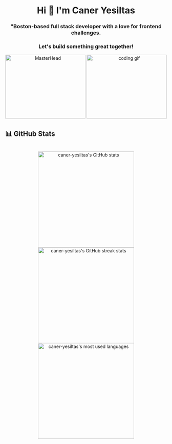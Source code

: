 

<h1 align="center">Hi 🫡 I'm Caner Yesiltas</h1>
<h3 align="center">"Boston-based full stack developer with a love for frontend challenges.</h3>
<h3 align="center">Let's build something great together!</h3>


<p align="center">
  
   <img src="https://4kwallpapers.com/images/walls/thumbs_3t/13653.png" width="250px"  height="200px" alt="MasterHead">
   <img src="https://media.giphy.com/media/13HgwGsXF0aiGY/giphy.gif" width="250px"  height="200px" alt="coding gif">
  
   
  


## 📊 GitHub Stats 

 <p align="center">
  <img src="https://media.giphy.com/media/KDDpcKigbfFpnejZs6/giphy.gif" width="100%" height="4">
</p> 

<p align="center">
  <a href="https://github.com/caner-yesiltas">
    <img src="https://github-readme-stats.vercel.app/api?username=caner-yesiltas&show_icons=true&theme=radical" alt="caner-yesiltas's GitHub stats" width="300"/>
  </a>
  <a href="https://github.com/caner-yesiltas">
    <img src="https://github-readme-streak-stats.herokuapp.com/?user=caner-yesiltas&theme=radical" alt="caner-yesiltas's GitHub streak stats" width="300"/>
  </a>
  <a href="https://github.com/caner-yesiltas">
    <img src="https://github-readme-stats.vercel.app/api/top-langs/?username=caner-yesiltas&layout=compact&theme=radical" alt="caner-yesiltas's most used languages" width="300"/>
  </a>
</p>
